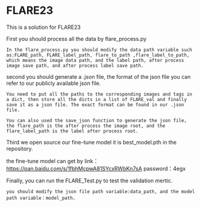 # FLARE23

This is a solution for FLARE23 

First you should process all the data by flare_process.py

```
In the flare_process.py you should modify the data path variable such as:FLARE_path, FLARE_label_path, flare_to_path ,flare_label_to_path, which means the image data path, and the label path, after process image save path, and after process label save path.
```

second you should generate a .json file, the format of the json file you can  refer to our publicly available json file.

```
You need to put all the paths to the corresponding images and tags in a dict, then store all the dicts in a list of FLARE_val and finally save it as a json file. The exact format can be found in our .json file. 

You can also used the save_json function to generate the json file, the flare_path is the after process the image root, and the flare_label_path is the label after process root.

```

Third we open source our fine-tune model it is best_model.pth in the repository. 

the fine-tune model can get by link：https://pan.baidu.com/s/1fbhMcpwA81SYcxRWbKn7sA 
password：4egx 



Finally, you can run the FLARE_Test.py to test the validation mertic.

```
you should modify the json file path variable:data_path, and the model path variable：model_path.

```

